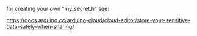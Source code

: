 for creating your own "my_secret.h" see:
<BR>

https://docs.arduino.cc/arduino-cloud/cloud-editor/store-your-sensitive-data-safely-when-sharing/

